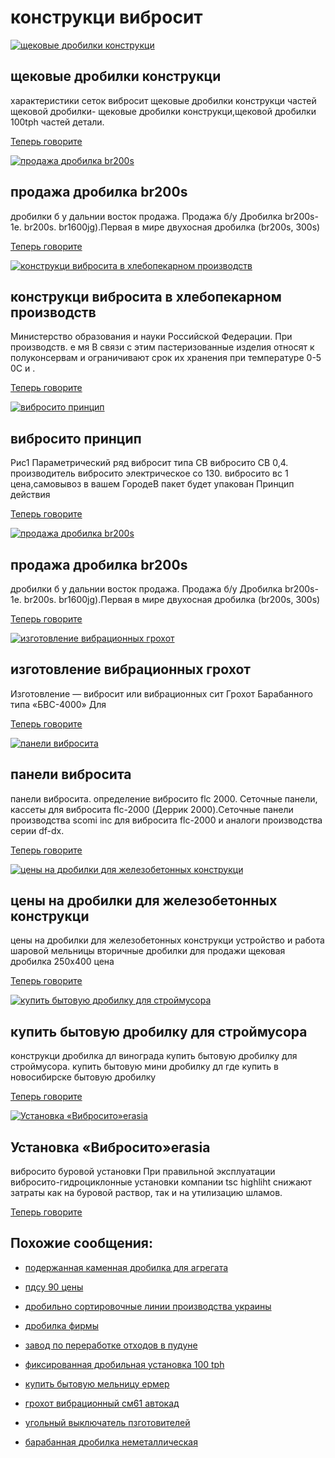 # конструкци вибросит
<a href="https://ru.ecuriezuff.be/products/" target="_blank">![щековые дробилки конструкци](https://github.com/millmachine/images/raw/main/346.jpg)</a>
## щековые дробилки конструкци
характеристики сеток вибросит щековые дробилки конструкци частей щековой дробилки- щековые дробилки конструкци,щековой дробилки 100tph частей детали.
<a href="https://ru.ecuriezuff.be/products/" target="_blank">Теперь говорите</a>
<a href="https://ru.ecuriezuff.be/products/" target="_blank">![продажа дробилка br200s](https://github.com/millmachine/images/raw/main/421.jpg)</a>
## продажа дробилка br200s
дробилки б у дальнии восток продажа. Продажа б/у Дробилка br200s-1e. br200s. br1600jg).Первая в мире двухосная дробилка (br200s, 300s)
<a href="https://ru.ecuriezuff.be/products/" target="_blank">Теперь говорите</a>
<a href="https://ru.ecuriezuff.be/products/" target="_blank">![конструкци вибросита в хлебопекарном производств](https://github.com/millmachine/images/raw/main/437.jpg)</a>
## конструкци вибросита в хлебопекарном производств
Министерство образования и науки Российской Федерации. При производств. е мя  В связи с этим пастеризованные изделия относят к полуконсервам и ограничивают срок их хранения при температуре 0-5 0С и .
<a href="https://ru.ecuriezuff.be/products/" target="_blank">Теперь говорите</a>
<a href="https://ru.ecuriezuff.be/products/" target="_blank">![вибросито принцип](https://github.com/millmachine/images/raw/main/578.jpg)</a>
## вибросито принцип
Рис1 Параметрический ряд вибросит типа СВ вибросито СВ 0,4. производитель вибросито электрическое со 130. вибросито вс 1 цена,самовывоз в вашем ГородеВ пакет будет упакован Принцип действия 
<a href="https://ru.ecuriezuff.be/products/" target="_blank">Теперь говорите</a>
<a href="https://ru.ecuriezuff.be/products/" target="_blank">![продажа дробилка br200s](https://github.com/millmachine/images/raw/main/389.jpg)</a>
## продажа дробилка br200s
дробилки б у дальнии восток продажа. Продажа б/у Дробилка br200s-1e. br200s. br1600jg).Первая в мире двухосная дробилка (br200s, 300s)
<a href="https://ru.ecuriezuff.be/products/" target="_blank">Теперь говорите</a>
<a href="https://ru.ecuriezuff.be/products/" target="_blank">![изготовление вибрационных грохот](https://github.com/millmachine/images/raw/main/442.jpg)</a>
## изготовление вибрационных грохот
Изготовление — вибросит или вибрационных сит  Грохот Барабанного типа «БВС-4000» Для 
<a href="https://ru.ecuriezuff.be/products/" target="_blank">Теперь говорите</a>
<a href="https://ru.ecuriezuff.be/products/" target="_blank">![панели вибросита](https://github.com/millmachine/images/raw/main/64.jpg)</a>
## панели вибросита
панели вибросита. определение вибросито flc 2000. Сеточные панели, кассеты для вибросита flc-2000 (Деррик 2000).Сеточные панели производства scomi inc для вибросита flc-2000 и аналоги производства серии df-dx.
<a href="https://ru.ecuriezuff.be/products/" target="_blank">Теперь говорите</a>
<a href="https://ru.ecuriezuff.be/products/" target="_blank">![цены на дробилки для железобетонных конструкци](https://github.com/millmachine/images/raw/main/161.jpg)</a>
## цены на дробилки для железобетонных конструкци
цены на дробилки для железобетонных конструкци устройство и работа шаровой мельницы вторичные дробилки для продажи щековая дробилка 250х400 цена 
<a href="https://ru.ecuriezuff.be/products/" target="_blank">Теперь говорите</a>
<a href="https://ru.ecuriezuff.be/products/" target="_blank">![купить бытовую дробилку для строймусора](https://github.com/millmachine/images/raw/main/747.jpg)</a>
## купить бытовую дробилку для строймусора
конструкци дробилка дл винограда купить бытовую дробилку для строймусора. купить бытовую мини дробилку дл где купить в новосибирске бытовую дробилку
<a href="https://ru.ecuriezuff.be/products/" target="_blank">Теперь говорите</a>
<a href="https://ru.ecuriezuff.be/products/" target="_blank">![Установка «Вибросито»erasia](https://github.com/millmachine/images/raw/main/82.jpg)</a>
## Установка «Вибросито»erasia
вибросито буровой установки При правильной эксплуатации вибросито-гидроциклонные установки компании tsc highliht снижают затраты как на буровой раствор, так и на утилизацию шламов.
<a href="https://ru.ecuriezuff.be/products/" target="_blank">Теперь говорите</a>
## Похожие сообщения:
* [подержанная каменная дробилка для агрегата](%D0%BF%D0%BE%D0%B4%D0%B5%D1%80%D0%B6%D0%B0%D0%BD%D0%BD%D0%B0%D1%8F%20%D0%BA%D0%B0%D0%BC%D0%B5%D0%BD%D0%BD%D0%B0%D1%8F%20%D0%B4%D1%80%D0%BE%D0%B1%D0%B8%D0%BB%D0%BA%D0%B0%20%D0%B4%D0%BB%D1%8F%20%D0%B0%D0%B3%D1%80%D0%B5%D0%B3%D0%B0%D1%82%D0%B0.md)
* [пдсу 90 цены](%D0%BF%D0%B4%D1%81%D1%83%2090%20%D1%86%D0%B5%D0%BD%D1%8B.md)
* [дробильно сортировочные линии производства украины](%D0%B4%D1%80%D0%BE%D0%B1%D0%B8%D0%BB%D1%8C%D0%BD%D0%BE%20%D1%81%D0%BE%D1%80%D1%82%D0%B8%D1%80%D0%BE%D0%B2%D0%BE%D1%87%D0%BD%D1%8B%D0%B5%20%D0%BB%D0%B8%D0%BD%D0%B8%D0%B8%20%D0%BF%D1%80%D0%BE%D0%B8%D0%B7%D0%B2%D0%BE%D0%B4%D1%81%D1%82%D0%B2%D0%B0%20%D1%83%D0%BA%D1%80%D0%B0%D0%B8%D0%BD%D1%8B.md)
* [дробилка фирмы](%D0%B4%D1%80%D0%BE%D0%B1%D0%B8%D0%BB%D0%BA%D0%B0%20%D1%84%D0%B8%D1%80%D0%BC%D1%8B.md)
* [завод по переработке отходов в пудуне](%D0%B7%D0%B0%D0%B2%D0%BE%D0%B4%20%D0%BF%D0%BE%20%D0%BF%D0%B5%D1%80%D0%B5%D1%80%D0%B0%D0%B1%D0%BE%D1%82%D0%BA%D0%B5%20%D0%BE%D1%82%D1%85%D0%BE%D0%B4%D0%BE%D0%B2%20%D0%B2%20%D0%BF%D1%83%D0%B4%D1%83%D0%BD%D0%B5.md)
* [фиксированная дробильная установка 100 tph](%D1%84%D0%B8%D0%BA%D1%81%D0%B8%D1%80%D0%BE%D0%B2%D0%B0%D0%BD%D0%BD%D0%B0%D1%8F%20%D0%B4%D1%80%D0%BE%D0%B1%D0%B8%D0%BB%D1%8C%D0%BD%D0%B0%D1%8F%20%D1%83%D1%81%D1%82%D0%B0%D0%BD%D0%BE%D0%B2%D0%BA%D0%B0%20100%20tph.md)
* [купить бытовую мельницу ермер](%D0%BA%D1%83%D0%BF%D0%B8%D1%82%D1%8C%20%D0%B1%D1%8B%D1%82%D0%BE%D0%B2%D1%83%D1%8E%20%D0%BC%D0%B5%D0%BB%D1%8C%D0%BD%D0%B8%D1%86%D1%83%20%D0%B5%D1%80%D0%BC%D0%B5%D1%80.md)
* [грохот вибрационный см61 автокад](%D0%B3%D1%80%D0%BE%D1%85%D0%BE%D1%82%20%D0%B2%D0%B8%D0%B1%D1%80%D0%B0%D1%86%D0%B8%D0%BE%D0%BD%D0%BD%D1%8B%D0%B9%20%D1%81%D0%BC61%20%D0%B0%D0%B2%D1%82%D0%BE%D0%BA%D0%B0%D0%B4.md)
* [угольный выключатель пзготовителей](%D1%83%D0%B3%D0%BE%D0%BB%D1%8C%D0%BD%D1%8B%D0%B9%20%D0%B2%D1%8B%D0%BA%D0%BB%D1%8E%D1%87%D0%B0%D1%82%D0%B5%D0%BB%D1%8C%20%D0%BF%D0%B7%D0%B3%D0%BE%D1%82%D0%BE%D0%B2%D0%B8%D1%82%D0%B5%D0%BB%D0%B5%D0%B9.md)
* [барабанная дробилка неметаллическая](%D0%B1%D0%B0%D1%80%D0%B0%D0%B1%D0%B0%D0%BD%D0%BD%D0%B0%D1%8F%20%D0%B4%D1%80%D0%BE%D0%B1%D0%B8%D0%BB%D0%BA%D0%B0%20%D0%BD%D0%B5%D0%BC%D0%B5%D1%82%D0%B0%D0%BB%D0%BB%D0%B8%D1%87%D0%B5%D1%81%D0%BA%D0%B0%D1%8F.md)
